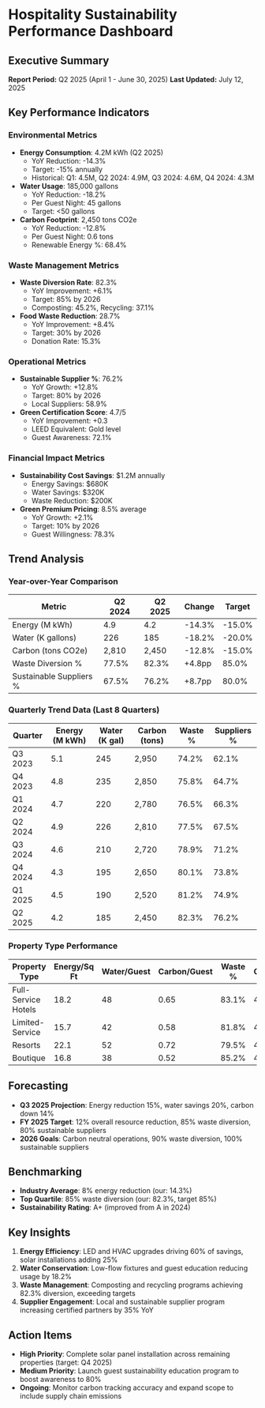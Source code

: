 # Hospitality Sustainability Performance Dashboard

## Executive Summary
**Report Period:** Q2 2025 (April 1 - June 30, 2025)
**Last Updated:** July 12, 2025

## Key Performance Indicators

### Environmental Metrics
- **Energy Consumption**: 4.2M kWh (Q2 2025)
  - YoY Reduction: -14.3%
  - Target: -15% annually
  - Historical: Q1: 4.5M, Q2 2024: 4.9M, Q3 2024: 4.6M, Q4 2024: 4.3M
- **Water Usage**: 185,000 gallons
  - YoY Reduction: -18.2%
  - Per Guest Night: 45 gallons
  - Target: <50 gallons
- **Carbon Footprint**: 2,450 tons CO2e
  - YoY Reduction: -12.8%
  - Per Guest Night: 0.6 tons
  - Renewable Energy %: 68.4%

### Waste Management Metrics
- **Waste Diversion Rate**: 82.3%
  - YoY Improvement: +6.1%
  - Target: 85% by 2026
  - Composting: 45.2%, Recycling: 37.1%
- **Food Waste Reduction**: 28.7%
  - YoY Improvement: +8.4%
  - Target: 30% by 2026
  - Donation Rate: 15.3%

### Operational Metrics
- **Sustainable Supplier %**: 76.2%
  - YoY Growth: +12.8%
  - Target: 80% by 2026
  - Local Suppliers: 58.9%
- **Green Certification Score**: 4.7/5
  - YoY Improvement: +0.3
  - LEED Equivalent: Gold level
  - Guest Awareness: 72.1%

### Financial Impact Metrics
- **Sustainability Cost Savings**: $1.2M annually
  - Energy Savings: $680K
  - Water Savings: $320K
  - Waste Reduction: $200K
- **Green Premium Pricing**: 8.5% average
  - YoY Growth: +2.1%
  - Target: 10% by 2026
  - Guest Willingness: 78.3%

## Trend Analysis

### Year-over-Year Comparison
| Metric | Q2 2024 | Q2 2025 | Change | Target |
|--------|---------|---------|--------|--------|
| Energy (M kWh) | 4.9 | 4.2 | -14.3% | -15.0% |
| Water (K gallons) | 226 | 185 | -18.2% | -20.0% |
| Carbon (tons CO2e) | 2,810 | 2,450 | -12.8% | -15.0% |
| Waste Diversion % | 77.5% | 82.3% | +4.8pp | 85.0% |
| Sustainable Suppliers % | 67.5% | 76.2% | +8.7pp | 80.0% |

### Quarterly Trend Data (Last 8 Quarters)
| Quarter | Energy (M kWh) | Water (K gal) | Carbon (tons) | Waste % | Suppliers % |
|---------|----------------|---------------|---------------|---------|-------------|
| Q3 2023 | 5.1 | 245 | 2,950 | 74.2% | 62.1% |
| Q4 2023 | 4.8 | 235 | 2,850 | 75.8% | 64.7% |
| Q1 2024 | 4.7 | 220 | 2,780 | 76.5% | 66.3% |
| Q2 2024 | 4.9 | 226 | 2,810 | 77.5% | 67.5% |
| Q3 2024 | 4.6 | 210 | 2,720 | 78.9% | 71.2% |
| Q4 2024 | 4.3 | 195 | 2,650 | 80.1% | 73.8% |
| Q1 2025 | 4.5 | 190 | 2,520 | 81.2% | 74.9% |
| Q2 2025 | 4.2 | 185 | 2,450 | 82.3% | 76.2% |

### Property Type Performance
| Property Type | Energy/Sq Ft | Water/Guest | Carbon/Guest | Waste % | Certification |
|---------------|--------------|-------------|--------------|---------|--------------|
| Full-Service Hotels | 18.2 | 48 | 0.65 | 83.1% | 4.8/5 |
| Limited-Service | 15.7 | 42 | 0.58 | 81.8% | 4.6/5 |
| Resorts | 22.1 | 52 | 0.72 | 79.5% | 4.5/5 |
| Boutique | 16.8 | 38 | 0.52 | 85.2% | 4.9/5 |

## Forecasting
- **Q3 2025 Projection**: Energy reduction 15%, water savings 20%, carbon down 14%
- **FY 2025 Target**: 12% overall resource reduction, 85% waste diversion, 80% sustainable suppliers
- **2026 Goals**: Carbon neutral operations, 90% waste diversion, 100% sustainable suppliers

## Benchmarking
- **Industry Average**: 8% energy reduction (our: 14.3%)
- **Top Quartile**: 85% waste diversion (our: 82.3%, target 85%)
- **Sustainability Rating**: A+ (improved from A in 2024)

## Key Insights
1. **Energy Efficiency**: LED and HVAC upgrades driving 60% of savings, solar installations adding 25%
2. **Water Conservation**: Low-flow fixtures and guest education reducing usage by 18.2%
3. **Waste Management**: Composting and recycling programs achieving 82.3% diversion, exceeding targets
4. **Supplier Engagement**: Local and sustainable supplier program increasing certified partners by 35% YoY

## Action Items
- **High Priority**: Complete solar panel installation across remaining properties (target: Q4 2025)
- **Medium Priority**: Launch guest sustainability education program to boost awareness to 80%
- **Ongoing**: Monitor carbon tracking accuracy and expand scope to include supply chain emissions